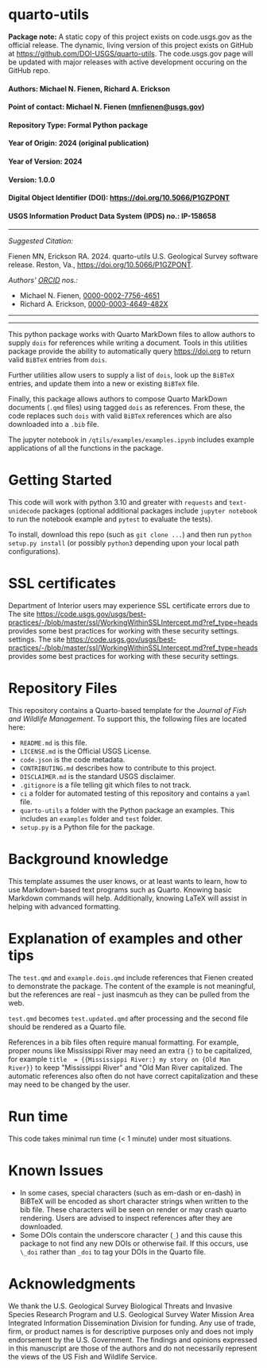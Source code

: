 # quarto-utils

**Package note:** A static copy of this project exists on code.usgs.gov as the official release.
The dynamic, living version of this project exists on GitHub at https://github.com/DOI-USGS/quarto-utils.
The code.usgs.gov page will be updated with major releases with active development occuring on the GitHub repo.

#### Authors:          Michael N. Fienen, Richard A. Erickson
#### Point of contact: Michael N. Fienen (mnfienen@usgs.gov)
#### Repository Type:  Formal Python package
#### Year of Origin:   2024 (original publication)
#### Year of Version:  2024
#### Version:          1.0.0 
#### Digital Object Identifier (DOI): https://doi.org/10.5066/P1GZPONT
#### USGS Information Product Data System (IPDS) no.: IP-158658

***

_Suggested Citation:_

Fienen MN, Erickson RA. 2024.
quarto-utils
U.S. Geological Survey software release. Reston, Va.,
https://doi.org/10.5066/P1GZPONT.

_Authors' [ORCID](https://orcid.org) nos.:_

- Michael N. Fienen, [0000-0002-7756-4651](https://orcid.org/0000-0002-7756-4651)
- Richard A. Erickson, [0000-0003-4649-482X](https://orcid.org/0000-0003-4649-482X)


***
***

This python package works with Quarto MarkDown files to allow authors to supply `dois` for references while writing a document. Tools in this utilities package provide the ability to automatically query https://doi.org to return valid `BiBTeX` entries from `dois`. 

Further utilities allow users to supply a list of `dois`, look up the `BiBTeX` entries, and update them into a new or existing `BiBTeX` file.

Finally, this package allows authors to compose Quarto MarkDown documents (`.qmd` files) using tagged `dois` as references. From these, the code replaces such `dois` with valid `BiBTeX` references which are also downloaded into a `.bib` file.

The jupyter notebook in `/qtils/examples/examples.ipynb` includes example applications of all the functions in the package.

# Getting Started

This code will work with python 3.10 and greater with `requests` and `text-unidecode` packages (optional additional packages include `jupyter notebook` to run the notebook example and `pytest` to evaluate the tests).

To install, download this repo (such as `git clone ...`) and then run `python setup.py install` (or possibly `python3` depending upon your local path configurations).

# SSL certificates

Department of Interior users may experience SSL certificate errors due to The site https://code.usgs.gov/usgs/best-practices/-/blob/master/ssl/WorkingWithinSSLIntercept.md?ref_type=heads provides some best practices for working with these security settings.
 settings.
The site https://code.usgs.gov/usgs/best-practices/-/blob/master/ssl/WorkingWithinSSLIntercept.md?ref_type=heads provides some best practices for working with these security settings.


# Repository Files

This repository contains a Quarto-based template for the _Journal of Fish and Wildlife Management_.
To support this, the following files are located here:

- `README.md` is this file.
- `LICENSE.md` is the Official USGS License. 
- `code.json` is the code metadata.
- `CONTRIBUTING.md` describes how to contribute to this project.
- `DISCLAIMER.md` is the standard USGS disclaimer.
- `.gitignore` is a file telling git which files to not track.
- `ci` a folder for automated testing of this repository and contains a `yaml` file.
- `quarto-utils` a folder with the Python package an examples. This includes an `examples` folder and `test` folder.
- `setup.py` is a Python file for the package.

# Background knowledge

This template assumes the user knows, or at least wants to learn, how to use Markdown-based text programs such as Quarto.
Knowing basic Markdown commands will help.
Additionally, knowing LaTeX will assist in helping with advanced formatting.

# Explanation of examples and other tips

The `test.qmd` and `example.dois.qmd` include references that Fienen created to demonstrate the package. 
The content of the example is not meaningful, but the references are real - just inasmcuh as they can be pulled from the web.

`test.qmd` becomes `test.updated.qmd` after processing and the second file should be rendered as a Quarto file.

References in a bib files often require manual formatting.
For example, proper nouns like Mississippi River may need an extra `{}` to be capitalized, for example `title  = {{Mississippi River:} my story on {Old Man River}}` to keep "Mississippi River" and "Old Man River capitalized.
The automatic references also often do not have correct capitalization and these may need to be changed by the user.

# Run time

This code takes minimal run time (< 1 minute) under most situations.

# Known Issues

- In some cases, special characters (such as em-dash or en-dash) in BiBTeX will be encoded as short character strings when written to the bib file. These characters will be seen on render or may crash quarto rendering. Users are advised to inspect references after they are downloaded.
- Some DOIs contain the underscore character (`_`) and this cause this package to not find any new DOIs or otherwise fail. If this occurs, use `\_doi` rather than `_doi` to tag your DOIs in the Quarto file.

# Acknowledgments

We thank the U.S. Geological Survey Biological Threats and Invasive Species Research Program and U.S. Geological Survey Water Mission Area Integrated Information Dissemination Division for funding.
Any use of trade, firm, or product names is for descriptive purposes only and does not imply endorsement by the U.S. Government.
The findings and opinions expressed in this manuscript are those of the authors and do not necessarily represent the views of the US Fish and Wildlife Service.

[quarto]: https://quarto.org/
